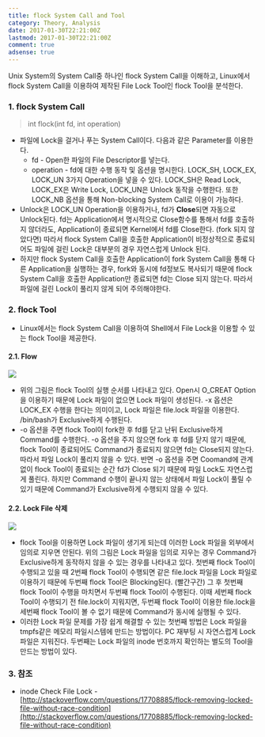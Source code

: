 ```yaml
---
title: flock System Call and Tool
category: Theory, Analysis
date: 2017-01-30T22:21:00Z
lastmod: 2017-01-30T22:21:00Z
comment: true
adsense: true
---
```


Unix System의 System Call중 하나인 flock System Call을 이해하고, Linux에서 flock System Call을 이용하여 제작된 File Lock Tool인 flock Tool을 분석한다.

### 1. flock System Call

> int flock(int fd, int operation)

* 파일에 Lock을 걸거나 푸는 System Call이다. 다음과 같은 Parameter를 이용한다.
  * fd - Open한 파일의 File Descriptor를 넣는다.
  * operation - fd에 대한 수행 동작 및 옵션을 명시한다. LOCK_SH, LOCK_EX, LOCK_UN 3가지 Operation을 넣을 수 있다. LOCK_SH은 Read Lock, LOCK_EX은 Write Lock, LOCK_UN은 Unlock 동작을 수행한다. 또한 LOCK_NB 옵션을 통해 Non-blocking System Call로 이용이 가능하다.
* Unlock은 LOCK_UN Operation을 이용하거나, fd가 **Close**되면 자동으로 Unlock된다. fd는 Application에서 명시적으로 Close함수를 통해서 fd를 호출하지 않더라도, Application이 종료되면 Kernel에서 fd를 Close한다. (fork 되지 않았다면) 따라서 flock System Call을 호출한 Application이 비정상적으로 종료되어도 파일에 걸린 Lock은 대부분의 경우 자연스럽게 Unlock 된다.
* 하지만 flock System Call을 호출한 Application이 fork System Call을 통해 다른 Application을 실행하는 경우, fork와 동시에 fd정보도 복사되기 때문에 flock System Call을 호출한 Application만 종료되면 fd는 Close 되지 않는다. 따라서 파일에 걸린 Lock이 풀리지 않게 되어 주의해야한다.

### 2. flock Tool

* Linux에서는 flock System Call을 이용하여 Shell에서 File Lock을 이용할 수 있는 flock Tool을 제공한다.

#### 2.1. Flow

![]({{site.baseurl}}/images/theory_analysis/flock_System_Call_Tool/flock_Tool_Flow.PNG)

* 위의 그림은 flock Tool의 실행 순서를 나타내고 있다. Open시 O_CREAT Option을 이용하기 때문에 Lock 파일이 없으면 Lock 파일이 생성된다. -x 옵션은 LOCK_EX 수행을 한다는 의미이고, Lock 파일은 file.lock 파일을 이용한다. /bin/bash가 Exclusive하게 수행된다.
* -o 옵션을 주면 flock Tool이 fork한 후 fd를 닫고 난뒤 Exclusive하게 Command를 수행한다. -o 옵션을 주지 않으면 fork 후 fd를 닫지 않기 때문에, flock Tool이 종료되어도 Command가 종료되지 않으면 fd는 Close되지 않는다. 따라서 파일 Lock이 풀리지 않을 수 있다. 반면 -o 옵션을 주면 Coomand에 관계 없이 flock Tool이 종료되는 순간 fd가 Close 되기 때문에 파일 Lock도 자연스럽게 풀린다. 하지만 Command 수행이 끝나지 않는 상태에서 파일 Lock이 풀릴 수 있기 때문에 Command가 Exclusive하게 수행되지 않을 수 있다.

#### 2.2. Lock File 삭제

![]({{site.baseurl}}/images/theory_analysis/flock_System_Call_Tool/flock_Tool_File_Delete.PNG)

* flock Tool을 이용하면 Lock 파일이 생기게 되는데 이러한 Lock 파일을 외부에서 임의로 지우면 안된다. 위의 그림은 Lock 파일을 임의로 지우는 경우 Command가 Exclusive하게 동작하지 않을 수 있는 경우를 나타내고 있다. 첫번째 flock Tool이 수행되고 있을 때 2번째 flock Tool이 수행되면 같은 file.lock 파일을 Lock 파일로 이용하기 때문에 두번째 flock Tool은 Blocking된다. (빨간구간) 그 후 첫번째 flock Tool이 수행을 마치면서 두번째 flock Tool이 수행된다. 이때 세번째 flock Tool이 수행되기 전 file.lock이 지워지면, 두번째 flock Tool이 이용한 file.lock을 세번째 flock Tool이 볼 수 없기 때문에 Command가 동시에 실행될 수 있다.
* 이러한 Lock 파일 문제를 가장 쉽게 해결할 수 있는 첫번째 방법은 Lock 파일을 tmpfs같은 메모리 파일시스템에 만드는 방법이다. PC 재부팅 시 자연스럽게 Lock 파일은 지워진다. 두번째는 Lock 파일의 inode 번호까지 확인하는 별도의 Tool을 만드는 방법이 있다.

### 3. 참조

* inode Check File Lock - [http://stackoverflow.com/questions/17708885/flock-removing-locked-file-without-race-condition](http://stackoverflow.com/questions/17708885/flock-removing-locked-file-without-race-condition)
